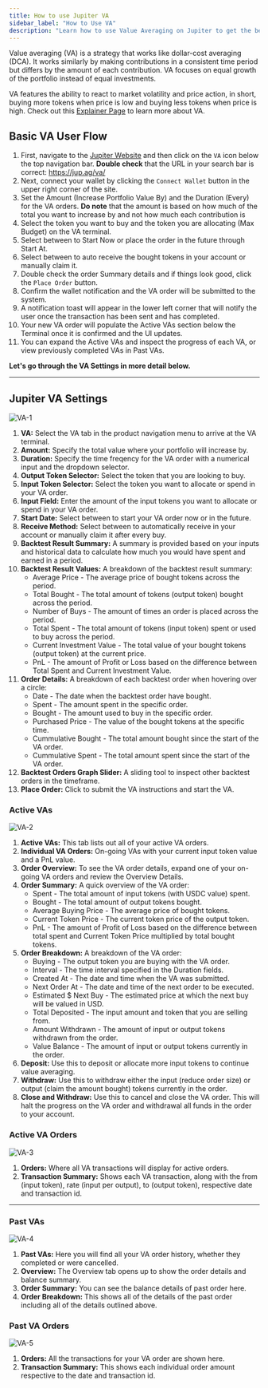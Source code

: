 ```yaml
---
title: How to use Jupiter VA
sidebar_label: "How to Use VA"
description: "Learn how to use Value Averaging on Jupiter to get the best price on your trades."
---
```


<head>
    <title>How to use Value Averaging (VA) on Jupiter</title>
    <meta name="twitter:card" content="summary" />
</head>

Value averaging (VA) is a strategy that works like dollar-cost averaging (DCA). It works similarly by making contributions in a consistent time period but differs by the amount of each contribution. VA focuses on equal growth of the portfolio instead of equal investments.

VA features the ability to react to market volatility and price action, in short, buying more tokens when price is low and buying less tokens when price is high. Check out this [Explainer Page](https://station.jup.ag/guides/va/explainer) to learn more about VA.

## Basic VA User Flow

1. First, navigate to the [Jupiter Website](https://jup.ag/) and then click on the `VA` icon below the top navigation bar. **Double check** that the URL in your search bar is correct: https://jup.ag/va/
2. Next, connect your wallet by clicking the `Connect Wallet` button in the upper right corner of the site.
3. Set the Amount (Increase Portfolio Value By) and the Duration (Every) for the VA orders.
**Do note** that the amount is based on how much of the total you want to increase by and not how much each contribution is
4. Select the token you want to buy and the token you are allocating (Max Budget) on the VA terminal.
5. Select between to Start Now or place the order in the future through Start At.
6. Select between to auto receive the bought tokens in your account or manually claim it.
7. Double check the order Summary details and if things look good, click the `Place Order` button.
8. Confirm the wallet notification and the VA order will be submitted to the system. 
9. A notification toast will appear in the lower left corner that will notify the user once the transaction has been sent and has completed.
10. Your new VA order will populate the Active VAs section below the Terminal once it is confirmed and the UI updates.
11. You can expand the Active VAs and inspect the progress of each VA, or view previously completed VAs in Past VAs.

**Let's go through the VA Settings in more detail below.**

---

## Jupiter VA Settings

![VA-1](../img/va/va-1.png)

1. **VA:** Select the VA tab in the product navigation menu to arrive at the VA terminal.
2. **Amount:** Specify the total value where your portfolio will increase by.
3. **Duration:** Specify the time freqency for the VA order with a numerical input and the dropdown selector.
4. **Output Token Selector:** Select the token that you are looking to buy.
5. **Input Token Selector:** Select the token you want to allocate or spend in your VA order.
6. **Input Field:** Enter the amount of the input tokens you want to allocate or spend in your VA order.
7. **Start Date:** Select between to start your VA order now or in the future.
8. **Receive Method:** Select between to automatically receive in your account or manually claim it  after every buy.
9. **Backtest Result Summary:** A summary is provided based on your inputs and historical data to calculate how much you would have spent and earned in a period.
10. **Backtest Result Values:** A breakdown of the backtest result summary:
    - Average Price - The average price of bought tokens across the period.
    - Total Bought - The total amount of tokens (output token) bought across the period.
    - Number of Buys - The amount of times an order is placed across the period.
    - Total Spent - The total amount of tokens (input token) spent or used to buy across the period.
    - Current Investment Value - The total value of your bought tokens (output token) at the current price.
    - PnL - The amount of Profit or Loss based on the difference between Total Spent and Current Investment Value.
11. **Order Details:** A breakdown of each backtest order when hovering over a circle:
    - Date - The date when the backtest order have bought.
    - Spent - The amount spent in the specific order.
    - Bought - The amount used to buy in the specific order.
    - Purchased Price - The value of the bought tokens at the specific time.
    - Cummulative Bought - The total amount bought since the start of the VA order.
    - Cummulative Spent - The total amount spent since the start of the VA order.
12. **Backtest Orders Graph Slider:** A sliding tool to inspect other backtest orders in the timeframe.
13. **Place Order:** Click to submit the VA instructions and start the VA.

### Active VAs

![VA-2](../img/va/va-2.png)

1. **Active VAs:** This tab lists out all of your active VA orders.
2. **Individual VA Orders:** On-going VAs with your current input token value and a PnL value.
3. **Order Overview:** To see the VA order details, expand one of your on-going VA orders and review the Overview Details.
4. **Order Summary:** A quick overview of the VA order:
    - Spent - The total amount of input tokens (with USDC value) spent.
    - Bought - The total amount of output tokens bought.
    - Average Buying Price - The average price of bought tokens.
    - Current Token Price - The current token price of the output token.
    - PnL - The amount of Profit of Loss based on the difference between total spent and Current Token Price multiplied by total bought tokens.
5. **Order Breakdown:** A breakdown of the VA order:
    - Buying - The output token you are buying with the VA order.
    - Interval - The time interval specified in the Duration fields.
    - Created At - The date and time when the VA was submitted.
    - Next Order At - The date and time of the next order to be executed.
    - Estimated $ Next Buy - The estimated price at which the next buy will be valued in USD.
    - Total Deposited - The input amount and token that you are selling from.
    - Amount Withdrawn - The amount of input or output tokens withdrawn from the order.
    - Value Balance - The amount of input or output tokens currently in the order.
6. **Deposit:** Use this to deposit or allocate more input tokens to continue value averaging.
7. **Withdraw:** Use this to withdraw either the input (reduce order size) or output (claim the amount bought) tokens currently in the order.
8. **Close and Withdraw:** Use this to cancel and close the VA order. This will halt the progress on the VA order and withdrawal all funds in the order to your account.

### Active VA Orders
![VA-3](../img/va/va-3.png)

1. **Orders:** Where all VA transactions will display for active orders.
2. **Transaction Summary:** Shows each VA transaction, along with the from (input token), rate (input per output), to (output token), respective date and transaction id.

---

### Past VAs

![VA-4](../img/va/va-4.png)

1. **Past VAs:** Here you will find all your VA order history, whether they completed or were cancelled.
2. **Overview:** The Overview tab opens up to show the order details and balance summary.
3. **Order Summary:** You can see the balance details of past order here.
4. **Order Breakdown:** This shows all of the details of the past order including all of the details outlined above.

### Past VA Orders
![VA-5](../img/va/va-5.png)

1. **Orders:** All the transactions for your VA order are shown here.
2. **Transaction Summary:** This shows each individual order amount respective to the date and transaction id.
